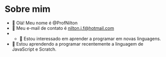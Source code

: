 # Sobre mim
- 👋 Olá! Meu nome é @ProfNilton
- 👀 Meu e-mail de contato é  nilton.j.f@hotmail.com
- - 🌱 Estou interessado em aprender a programar em novas linguagens.
- 💞️ Estou aprendendo a programar recentemente a linguagem de JavaScript e Scratch.

